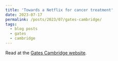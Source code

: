 ```yaml
---
title: 'Towards a Netflix for cancer treatment'
date: 2023-07-17
permalink: /posts/2023/07/gates-cambridge/
tags:
  - blog posts
  - gates
  - cambridge
---
```


Read at the [Gates Cambridge website](https://www.gatescambridge.org/about/news/towards-a-netflix-for-cancer-treatment/). 

